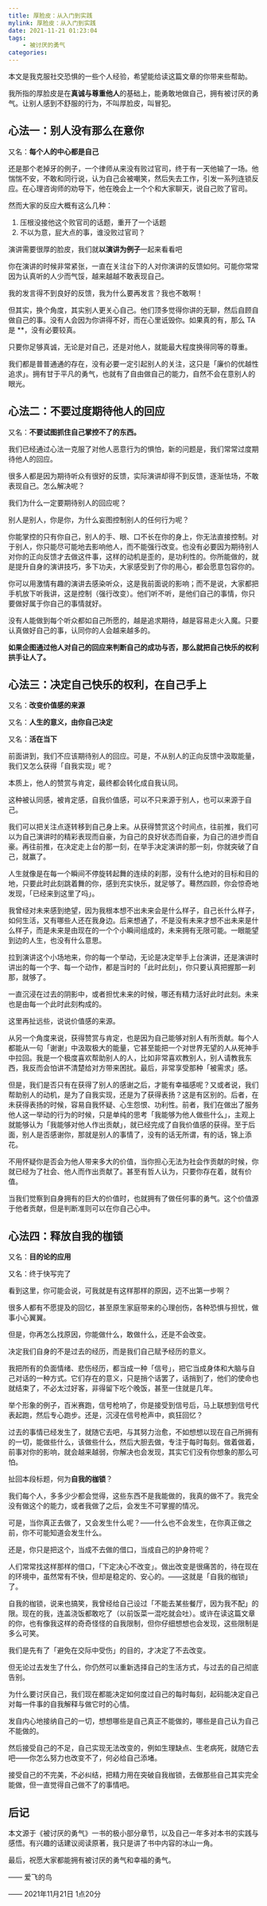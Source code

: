 ```yaml
---
title: 厚脸皮：从入门到实践
mylink: 厚脸皮：从入门到实践
date: 2021-11-21 01:23:04
tags:
	- 被讨厌的勇气
categories:	
---
```


本文是我克服社交恐惧的一些个人经验，希望能给读这篇文章的你带来些帮助。

我所指的厚脸皮是在**真诚与尊重他人**的基础上，能勇敢地做自己，拥有被讨厌的勇气。让别人感到不舒服的行为，不叫厚脸皮，叫冒犯。

## 心法一：别人没有那么在意你

又名：**每个人的中心都是自己**

<!--more-->

还是那个老掉牙的例子，一个律师从来没有败过官司，终于有一天他输了一场。他惴惴不安，不敢和同行说，认为自己会被嘲笑，然后失去工作，引发一系列连锁反应。在心理咨询师的劝导下，他在晚会上一个个和大家聊天，说自己败了官司。

然而大家的反应大概有这么几种：

1. 压根没接他这个败官司的话题，重开了一个话题
2. 不以为意，屁大点的事，谁没败过官司？

演讲需要很厚的脸皮，我们就**以演讲为例子**一起来看看吧

你在演讲的时候非常紧张，一直在关注台下的人对你演讲的反馈如何。可能你常常因为认真听的人少而气馁，越来越越不敢表现自己。

我的发言得不到良好的反馈，我为什么要再发言？我也不敢啊！

但其实，换个角度，其实别人更关心自己。他们顶多觉得你讲的无聊，然后自顾自做自己的事。没有人会因为你讲得不好，而在心里诋毁你。如果真的有，那么 TA 是 **，没有必要较真。

只要你足够真诚，无论是对自己，还是对他人，就能最大程度换得同等的尊重。

我们都是普普通通的存在，没有必要一定引起别人的关注，这只是「廉价的优越性追求」。拥有甘于平凡的勇气，也就有了自由做自己的能力，自然不会在意别人的眼光。

## 心法二：不要过度期待他人的回应

又名：**不要试图抓住自己掌控不了的东西。**

我们已经通过心法一克服了对他人恶意行为的惧怕，新的问题是，我们常常过度期待他人的回应。

很多人都是因为期待听众有很好的反馈，实际演讲却得不到反馈，逐渐怯场，不敢表现自己。怎么解决呢？

我们为什么一定要期待别人的回应呢？

别人是别人，你是你，为什么妄图控制别人的任何行为呢？

你能掌控的只有你自己，别人的手、眼、口不长在你的身上，你无法直接控制。对于别人，你只能尽可能地去影响他人，而不能强行改变。也没有必要因为期待别人对你的正向反馈才去做这件事，这样的动机是歪的，是功利性的。你所能做的，就是提升自身的演讲技巧，多下功夫，大家感受到了你的用心，都会愿意包容你的。

你可以用激情有趣的演讲去感染听众，这是我前面说的影响；而不是说，大家都把手机放下听我讲，这是控制（强行改变）。他们听不听，是他们自己的事情，你只要做好属于你自己的事情就好。

没有人能做到每个听众都如自己所愿的，越是追求期待，越是容易走火入魔。只要认真做好自己的事，认同你的人会越来越多的。

**如果企图通过他人对自己的回应来判断自己的成功与否，那么就把自己快乐的权利拱手让人了。**

## 心法三：决定自己快乐的权利，在自己手上

又名：**改变价值感的来源**

又名：**人生的意义，由你自己决定**

又名：**活在当下**

前面讲到，我们不应该期待别人的回应。可是，不从别人的正向反馈中汲取能量，我们又怎么获得「自我实现」呢？

本质上，他人的赞赏与肯定，最终都会转化成自我认同。

这种被认同感，被肯定感，自我价值感，可以不只来源于别人，也可以来源于自己。

 我们可以把关注点逐转移到自己身上来。从获得赞赏这个时间点，往前推，我们可以为自己演讲时的精彩表现而自豪，为自己的良好状态而自豪，为自己的进步而自豪。再往前推，在决定走上台的那一刻，在举手决定演讲的那一刻，你就突破了自己，就赢了。

人生就像是在每一个瞬间不停旋转起舞的连续的刹那，没有什么绝对的目标和目的地，只要此时此刻跳着舞的你，感到充实快乐，就足够了。蓦然四顾，你会惊奇地发现，「已经来到这里了吗」。

我曾经对未来感到绝望，因为我根本想不出未来会是什么样子，自己长什么样子，如何生活，又有哪些人还在我身边。后来想通了，不是没有未来才想不出未来是什么样子，而是未来是由现在的一个个小瞬间组成的，未来拥有无限可能。一眼能望到边的人生，也没有什么意思。

拉到演讲这个小场地来，你的每一个举动，无论是决定举手上台演讲，还是演讲时讲出的每一个字、每一个动作，都是当时的「此时此刻」，你只要认真把握那一刹那，就够了。 

一直沉浸在过去的阴影中，或者担忧未来的时候，哪还有精力活好此时此刻。未来也是由每一个此时此刻构成的。

这里再扯远些，说说价值感的来源。

从另一个角度来说，获得赞赏与肯定，也是因为自己能够对别人有所贡献。每个人都能从一句「谢谢」中汲取极大的能量，它甚至能把一个对世界无望的人从死神手中拉回。我是一个极度喜欢帮助别人的人，比如非常喜欢教别人，别人请教我东西，我反而会怕讲不清楚给对方带来困扰。最后，非常享受那种「被需求」感。

但是，我们是否只有在获得了别人的感谢之后，才能有幸福感呢？又或者说，我们帮助别人的动机，是为了自我实现，还是为了获得表扬？这是有区别的。后者，在未获得表扬的时候，容易自我怀疑、心生怨恨、功利性。前者，我们在做出了服务他人这一举动的行为的时候，只是单纯的思考「我能够为他人做些什么」，主观上就能够认为「我能够对他人作出贡献」，就已经完成了自我价值感的获得。至于后面，别人是否感谢你，那就是别人的事情了，没有的话无所谓，有的话，锦上添花。

不用怀疑你是否会为他人带来多大的价值，当你担心无法为社会作贡献的时候，你就已经为了社会、他人而作出贡献了。甚至有哲人认为，只要你存在着，就有价值。

当我们觉察到自身拥有的巨大的价值时，也就拥有了做任何事的勇气。这个价值源于他者贡献，但是判断准则可以在你自己心中。

## 心法四：释放自我的枷锁

又名：**目的论的应用**

又名：终于快写完了

看到这里，你可能会说，可我就是有这样那样的原因，迈不出第一步啊？

很多人都有不愿提及的回忆，甚至原生家庭带来的心理创伤，各种恐惧与担忧，做事小心翼翼。

但是，你再怎么找原因，你能做什么，敢做什么，还是不会改变。

决定我们自身的不是过去的经历，而是我们自己赋予经历的意义。

我把所有的负面情绪、悲伤经历，都当成一种「信号」，把它当成身体和大脑与自己对话的一种方式。它们存在的意义，只是捎个话罢了，话捎到了，他们的使命也就结束了，不必太过好客，非得留下吃个晚饭，甚至一住就是几年。

举个形象的例子，百米赛跑，信号枪响了，你是接受到信号后，马上联想到信号代表起跑，然后专心跑步。还是，沉浸在信号枪声中，疯狂回忆？

过去的事情已经发生了，就随它去吧，与其努力治愈，不如想想以现在自己所拥有的一切，能做些什么，该做些什么，然后大胆去做，专注于每时每刻。做着做着，前事对你的影响，就会越来越弱，你解决也会发现，其实它们没有你想象的那么可怕。

扯回本段标题，何为**自我的枷锁**？

我们每个人，多多少少都会觉得，这些东西不是我能做的，我真的做不了。我完全没有做这个的能力，或者我做了之后，会发生不可掌握的情况。

可是，当你真正去做了，又会发生什么呢？——什么也不会发生，在你真正做之前，你不可能知道会发生什么。

还是，你只是把这个，当成不去做的借口，当成自己的护身符呢？

人们常常找这样那样的借口，「下定决心不改变」。做出改变是很痛苦的，待在现在的环境中，虽然常有不快，但却是稳定的、安心的。——这就是「自我的枷锁」了。

自我的枷锁，说来也搞笑，我曾经给自己设过「不能去某些餐厅，因为我不配」的限。现在的我，连盖浇饭都敢吃了（以前饭菜一混吃就会吐）。或许在读这篇文章的你，也有像我这样的奇奇怪怪的自我限制，但你仔细想想也会发现，这些限制是多么可笑。

我们是先有了「避免在交际中受伤」的目的，才决定了不去改变。

但无论过去发生了什么，你仍然可以重新选择自己的生活方式，与过去的自己彻底告别。

为什么要讨厌自己，我们现在都能决定如何度过自己的每时每刻，起码能决定自己对每一件事的自我解释与做它时的心情。

发自内心地接纳自己的一切，想想哪些是自己真正不能做的，哪些是自己认为自己不能做的。

然后接受自己的不足，自己实现无法改变的，例如生理缺点、生老病死，就随它去吧——你怎么努力也改变不了，何必给自己添堵。

接受自己的不完美，不必纠结，把精力用在突破自我枷锁，去做那些自己其实完全能做，但一直觉得自己做不了的事情吧。

## 后记

本文源于《被讨厌的勇气》一书的极小部分章节，以及自己一年多对本书的实践与感悟。有兴趣的话建议阅读原著，我只是讲了书中内容的冰山一角。

最后，祝愿大家都能拥有被讨厌的勇气和幸福的勇气。

—— 爱飞的鸟

—— 2021年11月21日 1点20分